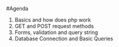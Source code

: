 #Agenda

1. Basics and how does php work
2. GET and POST request methods
3. Forms, validation and query string
4. Database Connection and Basic Queries

